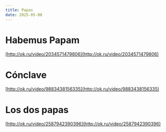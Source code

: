 ```yaml
---
title: Papas
date: 2025-05-08
---
```


# Habemus Papam

[http://ok.ru/video/2034571479806](http://ok.ru/video/2034571479806)

# Cónclave

[http://ok.ru/video/9883438156335](http://ok.ru/video/9883438156335)

# Los dos papas

[http://ok.ru/video/2587942390396](http://ok.ru/video/2587942390396)
